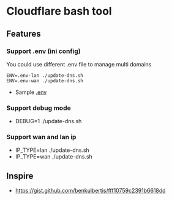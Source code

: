 # Cloudflare bash tool

## Features
### Support .env (ini config)
You could use different .env file to manage multi domains
```
ENV=.env-lan ./update-dns.sh
ENV=.env-wan ./update-dns.sh
```
* Sample [.env](.env.sample)

### Support debug mode
* DEBUG=1 ./update-dns.sh

### Support wan and lan ip
* IP_TYPE=lan ./update-dns.sh 
* IP_TYPE=wan ./update-dns.sh 

## Inspire
* https://gist.github.com/benkulbertis/fff10759c2391b6618dd
